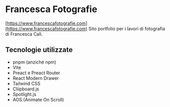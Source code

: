 # Francesca Fotografie
[https://www.francescafotografie.com](https://www.francescafotografie.com)
Sito portfolio per i lavori di fotografia di Francesca Calì.

## Tecnologie utilizzate
- pnpm (anziché npm)
- Vite
- Preact e Preact Router
- React Modern Drawer
- Tailwind CSS
- Cliipboard.js
- Spotlight.js
- AOS (Animate On Scroll)